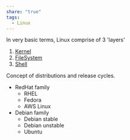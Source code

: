 ```yaml
---  
share: "true"  
tags:  
  - Linux  
---  
```

  
  
  
In very basic terms, Linux comprise of 3 'layers'  
  
1. [Kernel](./Kernel.md)  
2. [FileSystem](./FileSystem.md)  
3. [Shell](./Shell.md)  
  
Concept of distributions and release cycles.  
  
* RedHat family  
	* RHEL  
	* Fedora  
	* AWS Linux  
* Debian family  
	* Debian stable  
	* Debian unstable  
	* Ubuntu  
